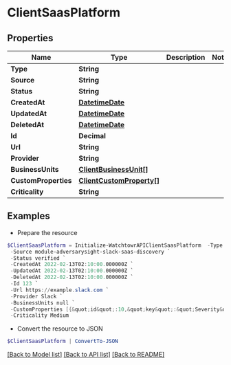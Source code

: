 # ClientSaasPlatform
## Properties

Name | Type | Description | Notes
------------ | ------------- | ------------- | -------------
**Type** | **String** |  | 
**Source** | **String** |  | 
**Status** | **String** |  | 
**CreatedAt** | [**DatetimeDate**](DatetimeDate.md) |  | 
**UpdatedAt** | [**DatetimeDate**](DatetimeDate.md) |  | 
**DeletedAt** | [**DatetimeDate**](DatetimeDate.md) |  | 
**Id** | **Decimal** |  | 
**Url** | **String** |  | 
**Provider** | **String** |  | 
**BusinessUnits** | [**ClientBusinessUnit[]**](ClientBusinessUnit.md) |  | 
**CustomProperties** | [**ClientCustomProperty[]**](ClientCustomProperty.md) |  | 
**Criticality** | **String** |  | 

## Examples

- Prepare the resource
```powershell
$ClientSaasPlatform = Initialize-WatchtowrAPIClientSaasPlatform  -Type saasPlatform `
 -Source module-adversarysight-slack-saas-discovery `
 -Status verified `
 -CreatedAt 2022-02-13T02:10:00.000000Z `
 -UpdatedAt 2022-02-13T02:10:00.000000Z `
 -DeletedAt 2022-02-13T02:10:00.000000Z `
 -Id 123 `
 -Url https://example.slack.com `
 -Provider Slack `
 -BusinessUnits null `
 -CustomProperties [{&quot;id&quot;:10,&quot;key&quot;:&quot;Severity&quot;,&quot;value&quot;:&quot;normal&quot;,&quot;isPreset&quot;:false,&quot;modelType&quot;:&quot;saasPlatform&quot;,&quot;modelId&quot;:209,&quot;createdAt&quot;:&quot;2024-09-24T02:37:27.000Z&quot;,&quot;updatedAt&quot;:&quot;2024-09-24T02:38:35.000Z&quot;},{&quot;id&quot;:11,&quot;key&quot;:&quot;Vulnerability&quot;,&quot;value&quot;:&quot;low risk&quot;,&quot;isPreset&quot;:false,&quot;modelType&quot;:&quot;saasPlatform&quot;,&quot;modelId&quot;:209,&quot;createdAt&quot;:&quot;2024-09-24T02:37:27.000Z&quot;,&quot;updatedAt&quot;:&quot;2024-09-24T02:38:35.000Z&quot;}] `
 -Criticality Medium
```

- Convert the resource to JSON
```powershell
$ClientSaasPlatform | ConvertTo-JSON
```

[[Back to Model list]](../README.md#documentation-for-models) [[Back to API list]](../README.md#documentation-for-api-endpoints) [[Back to README]](../README.md)

